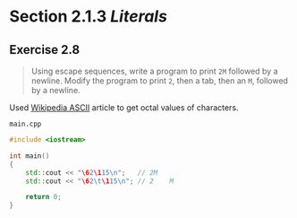 # Section 2.1.3 _Literals_

## Exercise 2.8

> Using escape sequences, write a program to print `2M` followed by a newline. Modify the program to print `2`, then a tab, then an `M`, followed by a newline.

Used [Wikipedia ASCII](https://en.wikipedia.org/wiki/ASCII#Printable_characters) article to get octal values of characters.

`main.cpp`
```cpp
#include <iostream>

int main()
{
    std::cout << "\62\115\n";   // 2M
    std::cout << "\62\t\115\n"; // 2    M

    return 0;
}
```
